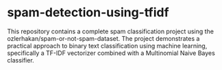 # spam-detection-using-tfidf
This repository contains a complete spam classification project using the ozlerhakan/spam-or-not-spam-dataset. The project demonstrates a practical approach to binary text classification using machine learning, specifically a TF-IDF vectorizer combined with a Multinomial Naive Bayes classifier.
